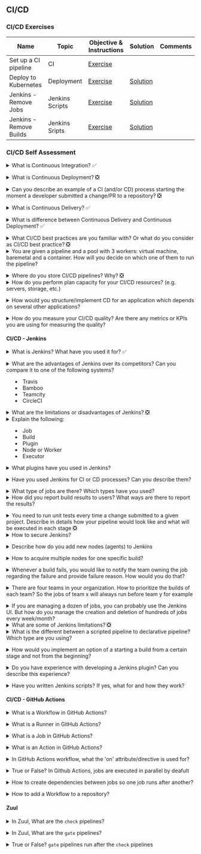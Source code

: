 ## CI/CD

### CI/CD Exercises

|Name|Topic|Objective & Instructions|Solution|Comments|
|--------|--------|------|----|----|
| Set up a CI pipeline | CI | [Exercise](ci_for_open_source_project.md) | | |
| Deploy to Kubernetes | Deployment | [Exercise](deploy_to_kubernetes.md) | [Solution](solutions/deploy_to_kubernetes/README.md) | |
| Jenkins - Remove Jobs | Jenkins Scripts | [Exercise](remove_jobs.md) | [Solution](solutions/remove_jobs_solution.groovy) | |
| Jenkins - Remove Builds | Jenkins Sripts | [Exercise](remove_builds.md) | [Solution](solutions/remove_builds_solution.groovy) | |

### CI/CD Self Assessment

<details>
<summary>What is Continuous Integration? ✅</summary><br><b>

A development practice where developers integrate code into a shared repository frequently. It can range from a couple of changes every day or a week to a couple of changes in one hour in larger scales.

Each piece of code (change/patch) is verified, to make the change is safe to merge. Today, it's a common practice to test the change using an automated build that makes sure the code can be integrated. It can be one build which runs several tests in different levels (unit, functional, etc.) or several separate builds that all or some has to pass in order for the change to be merged into the repository.
</b></details>

<details>
<summary>What is Continuous Deployment? ❎</summary><br><b>

A development strategy used by developers to release software automatically into production where any code commit must pass through an automated testing phase. Only when this is successful is the release considered production worthy. This eliminates any human interaction and should be implemented only after production-ready pipelines have been set with real-time monitoring and reporting of deployed assets. If any issues are detected in production it should be easy to rollback to previous working state.

For more info please read [here](https://www.atlassian.com/continuous-delivery/continuous-deployment)
</b></details>

<details>
<summary>Can you describe an example of a CI (and/or CD) process starting the moment a developer submitted a change/PR to a repository? ❎</summary><br><b>

There are many answers for such a question, as CI processes vary, depending on the technologies used and the type of the project to where the change was submitted.
Such processes can include one or more of the following stages:

* Compile 
* Build
* Install
* Configure
* Update
* Test

An example of one possible answer:

A developer submitted a pull request to a project. The PR (pull request) triggered two jobs (or one combined job). One job for running lint test on the change and the second job for building a package which includes the submitted change, and running multiple api/scenario tests using that package. Once all tests passed and the change was approved by a maintainer/core, it's merged/pushed to the repository. If some of the tests failed, the change will not be allowed to merged/pushed to the repository.

A complete different answer or CI process, can describe how a developer pushes code to a repository, a workflow then triggered to build a container image and push it to the registry. Once in the registry, the k8s cluster is applied with the new changes.
</b></details>

<details>
<summary>What is Continuous Delivery? ✅</summary><br><b>

A development strategy used to frequently deliver code to QA and Ops for testing. This entails having a staging area that has production like features where changes can only be accepted for production after a manual review. Because of this human entanglement there is usually a time lag between release and review making it slower and error prone as compared to continuous deployment.

For more info please read [here](https://www.atlassian.com/continuous-delivery/continuous-deployment)
</b></details>

<details>
<summary>What is difference between Continuous Delivery and Continuous Deployment? ✅</summary><br><b>

Both encapsulate the same process of deploying the changes which were compiled and/or tested in the CI pipelines.<br>
The difference between the two is that Continuous Delivery isn't fully automated process as opposed to Continuous Deployment where every change that is tested in the process is eventually deployed to production. In continuous delivery someone is either approving the deployment process or the deployment process is based on constraints and conditions (like time constraint of deploying every week/month/...)
</b></details>

<details>
<summary>What CI/CD best practices are you familiar with? Or what do you consider as CI/CD best practice? ❎</summary><br><b>

* Commit and test often.
* Testing/Staging environment should be a clone of production environment.
* Clean up your environments (e.g. your CI/CD pipelines may create a lot of resources. They should also take care of cleaning up everything they create)
* The CI/CD pipelines should provide the same results when executed locally or remotely
* Treat CI/CD as another application in your organization. Not as a glue code.
* On demand environments instead of pre-allocated resources for CI/CD purposes
* Stages/Steps/Tasks of pipelines should be shared between applications or microservices (don't re-invent common tasks like "cloning a project")
</b></details>

<details>
<summary>You are given a pipeline and a pool with 3 workers: virtual machine, baremetal and a container. How will you decide on which one of them to run the pipeline?</summary><br><b>

The decision on which type of worker (virtual machine, bare-metal, or container) to use for running a pipeline would depend on several factors, including the nature of the pipeline, the requirements of the software being built, the available resources, and the specific goals and constraints of the development and deployment process. Here are some considerations that can help in making the decision:

1. Pipeline requirements
2. Resource availability
3. Scalability and flexibility
4. Deployment and isolation requirements
5. Security considerations
6. Development and operational workflows
7. Cost considerations

Based on these considerations, the appropriate choice of worker (virtual machine, bare-metal, or container) for running the pipeline would be determined by weighing the pros and cons of each option and aligning with the specific requirements, resources, and goals of the development and deployment process. It may also be useful to consult with relevant stakeholders, such as developers, operations, and infrastructure teams, to gather input and make an informed decision.
</b></details>

<details>
<summary>Where do you store CI/CD pipelines? Why? ❎</summary><br><b>

There are multiple approaches as to where to store the CI/CD pipeline definitions:

1. App Repository - store them in the same repository of the application they are building or testing (perhaps the most popular one)
2. Central Repository - store all organization's/project's CI/CD pipelines in one separate repository (perhaps the best approach when multiple teams test the same set of projects and they end up having many pipelines)
3. CI repo for every app repo - you separate CI related code from app code but you don't put everything in one place (perhaps the worst option due to the maintenance)
4. The platform where the CI/CD pipelines are being executed (e.g. Kubernetes Cluster in case of Tekton/OpenShift Pipelines).
</b></details>

<details>
<summary>How do you perform plan capacity for your CI/CD resources? (e.g. servers, storage, etc.)</summary><br><b>

Capacity planning for CI/CD resources involves estimating the resources required to support the CI/CD pipeline and ensuring that the infrastructure has enough capacity to meet the demands of the pipeline. Here are some steps to perform capacity planning for CI/CD resources:

1. Analyze workload
2. Monitor current usage
3. Identify resource bottlenecks
4. Forecast future demand
5. Plan for growth
6. Consider scalability and elasticity
7. Evaluate cost and budget
8. Continuously monitor and adjust

By following these steps, you can effectively plan the capacity for your CI/CD resources, ensuring that your pipeline has sufficient resources to operate efficiently and meet the demands of your development process.
</b></details>

<details>
<summary>How would you structure/implement CD for an application which depends on several other applications?</summary><br><b>

Implementing Continuous Deployment (CD) for an application that depends on several other applications requires careful planning and coordination to ensure smooth and efficient deployment of changes across the entire ecosystem. Here are some general steps to structure/implement CD for an application with dependencies:

1. Define the deployment pipeline
2. Automate the deployment process
3. Version control and dependency management
4. Continuous integration and testing
5. Rolling deployments
6. Monitor and manage dependencies
7. Testing across the ecosystem
8. Rollback and recovery strategies
9. Security and compliance
10. Documentation and communication

Implementing CD for an application with dependencies requires careful planning, coordination, and automation to ensure efficient and reliable deployments. By following best practices such as automation, version control, testing, monitoring, rollback strategies, and effective communication, you can ensure a smooth and successful CD process for your application ecosystem.
</b></details>

<details>
<summary>How do you measure your CI/CD quality? Are there any metrics or KPIs you are using for measuring the quality?</summary><br><b>

Measuring the quality of CI/CD processes is crucial to identify areas for improvement, ensure efficient and reliable software delivery, and achieve continuous improvement. Here are some commonly used metrics and KPIs (Key Performance Indicators) to measure CI/CD quality:

1. Build Success Rate: This metric measures the percentage of successful builds compared to the total number of builds. A high build success rate indicates that the majority of builds are successful and the CI/CD pipeline is stable.
2. Build and Deployment Time: This metric measures the time it takes to build and deploy changes from code commit to production. Faster build and deployment times indicate shorter feedback loops and faster time to market.
3. Deployment Frequency: This metric measures the frequency of deployments to production within a given time period. Higher deployment frequency indicates faster release cycles and more frequent updates to production.
4. Mean Time to Detect (MTTD): This metric measures the average time it takes to detect issues or defects in the CI/CD pipeline or production environment. Lower MTTD indicates faster detection and resolution of issues, leading to higher quality and more reliable deployments.
5. Mean Time to Recover (MTTR): This metric measures the average time it takes to recover from issues or incidents in the CI/CD pipeline or production environment. Lower MTTR indicates faster recovery and reduced downtime, leading to higher availability and reliability.
6. Feedback Loop Time: This metric measures the time it takes to receive feedback on code changes, including code reviews, test results, and other feedback mechanisms. Faster feedback loop times enable quicker iterations and faster improvements in the CI/CD process.
7. Customer Satisfaction: This metric measures the satisfaction of end-users or customers with the quality and reliability of the deployed software. Higher customer satisfaction indicates that the CI/CD process is delivering high-quality software that meets customer expectations.

These are just some examples of metrics and KPIs that can be used to measure the quality of CI/CD processes. It's important to choose metrics that align with the goals and objectives of your organization and regularly track and analyze them to continuously improve the CI/CD process and ensure high-quality software delivery.
</b></details>

#### CI/CD - Jenkins

<details>
<summary>What is Jenkins? What have you used it for? ✅</summary><br><b>

Jenkins is an open source automation tool written in Java with plugins built for Continuous Integration purpose. Jenkins is used to build and test your software projects continuously making it easier for developers to integrate changes to the project, and making it easier for users to obtain a fresh build. It also allows you to continuously deliver your software by integrating with a large number of testing and deployment technologies.

Jenkins integrates development life-cycle processes of all kinds, including build, document, test, package, stage, deploy, static analysis and much more.

</b></details>

<details>
<summary>What are the advantages of Jenkins over its competitors? Can you compare it to one of the following systems?

  * Travis
  * Bamboo
  * Teamcity
  * CircleCI</summary><br><b>

  Jenkins has several advantages over its competitors, including Travis, Bamboo, TeamCity, and CircleCI. Here are some of the key advantages:

1. Open-source and free
2. Customizable and flexible
3. Wide range of integrations and Plugins
4. Active and supportive community

When comparing Jenkins to its competitors, there are some key differences in terms of features and capabilities. For example:

- Travis: Travis is a cloud-based CI/CD platform that is known for its ease of use and fast setup. However, it has fewer customization options and integrations compared to Jenkins.
- Bamboo: Bamboo is a CI/CD tool from Atlassian, the makers of JIRA and Confluence. It provides a range of features for building, testing, and deploying software, but it can be more expensive and complex to set up compared to Jenkins.
- TeamCity: TeamCity is a CI/CD tool from JetBrains, the makers of IntelliJ IDEA. It provides a range of features for building, testing, and deploying software, but it can be more complex and resource-intensive compared to Jenkins.
- CircleCI: CircleCI is a cloud-based CI/CD platform that is known for its fast build times and easy integration with GitHub. However, it can be more expensive compared to Jenkins, especially for larger projects.
</b></details>

<details>
<summary>What are the limitations or disadvantages of Jenkins? ❎</summary><br><b>

This might be considered to be an opinionated answer:

* Old fashioned dashboards with not many options to customize it
* Containers readiness (this has improved with Jenkins X)
* By itself, it doesn't have many features. On the other hand, there many plugins created by the community to expand its abilities
* Managing Jenkins and its pipelines as a code can be one hell of a nightmare
</b></details>

<details>
<summary>Explain the following:

- Job
- Build
- Plugin
- Node or Worker
- Executor</summary><br><b>
- Job is an automation definition = what and where to execute once the user clicks on "build" 
- Build is a running instance of a job. You can have one or more builds at any given point of time (unless limited by configuration)
- A worker is the machine/instance on which the build is running. When a build starts, it "acquires" a worker out of a pool to run on it.
- An executor is variable of the worker, defining how many builds can run on that worker in parallel. An executor value of 3 means, that 3 builds can run at any point on that executor (not necessarily of the same job. Any builds)
</b></details>

<details>
<summary>What plugins have you used in Jenkins?</summary><br><b>

Jenkins has a vast library of plugins, and the most commonly used plugins depend on the specific needs and requirements of each organization. However, here are some of the most popular and widely used plugins in Jenkins:

    Pipeline: This plugin allows users to create and manage complex, multi-stage pipelines using a simple and easy-to-use scripting language. It provides a powerful and flexible way to automate the entire software delivery process, from code commit to deployment.

    Git: This plugin provides integration with Git, one of the most popular version control systems used today. It allows users to pull code from Git repositories, trigger builds based on code changes, and push code changes back to Git.

    Docker: This plugin provides integration with Docker, a popular platform for building, shipping, and running distributed applications. It allows users to build and run Docker containers as part of their build process, enabling easy and repeatable deployment of applications.

    JUnit: This plugin provides integration with JUnit, a popular unit testing framework for Java applications. It allows users to run JUnit tests as part of their build process and generates reports and statistics on test results.

    Cobertura: This plugin provides code coverage reporting for Java applications. It allows users to measure the code coverage of their tests and generate reports on which parts of the code are covered by tests.

    Email Extension: This plugin provides advanced email notification capabilities for Jenkins. It allows users to customize the content and format of email notifications, including attachments, and send notifications to specific users or groups based on build results.

    Artifactory: This plugin provides integration with Artifactory, a popular artifact repository for storing and managing binaries and dependencies. It allows users to publish and retrieve artifacts from Artifactory as part of their build process.

    SonarQube: This plugin provides integration with SonarQube, a popular code quality analysis tool. It allows users to run code quality checks and generate reports on code quality metrics such as code complexity, code duplication, and code coverage.
</b></details>

<details>
<summary>Have you used Jenkins for CI or CD processes? Can you describe them?</summary><br><b>

Let's assume we have a web application built using Node.js, and we want to automate its build and deployment process using Jenkins. Here is how we can set up a simple CI/CD pipeline using Jenkins:

1. Install Jenkins: We can install Jenkins on a dedicated server or on a cloud platform such as AWS or Google Cloud.
2. Install necessary plugins: Depending on the specific requirements of the project, we may need to install plugins such as NodeJS, Git, Docker, and any other plugins required by the project.
3. Create a new job: In Jenkins, a job is a defined set of instructions for automating a particular task. We can create a new job and configure it to build our Node.js application.
4. Configure the job: We can configure the job to pull the latest code from the Git repository, install any necessary dependencies using Node.js, run unit tests, and build the application using a build script.
5. Set up a deployment environment: We can set up a separate environment for deploying the application, such as a staging or production environment. We can use Docker to create a container image of the application and deploy it to the environment.
6. Set up continuous deployment: We can configure the job to automatically deploy the application to the deployment environment if the build and tests pass.
7. Monitor and troubleshoot: We can monitor the pipeline for errors or failures and troubleshoot any issues that arise.

This is just a simple example of a CI/CD pipeline using Jenkins, and the specific implementation details may vary depending on the requirements of the project.
</b></details>

<details>
<summary>What type of jobs are there? Which types have you used?</summary><br><b>

In Jenkins, there are various types of jobs, including:

1. Freestyle job: This is the most common type of job in Jenkins, which allows users to define custom build steps and configure various options, including build triggers, SCM polling, and post-build actions.
2. Pipeline job: Pipeline job is a newer feature in Jenkins that allows users to define a pipeline of jobs that can be executed in a specific order. The pipeline can be defined using a Jenkinsfile, which provides a script-like syntax for defining the pipeline stages, steps, and conditions.
3. Multi-configuration job: This type of job allows users to execute the same job with multiple configurations, such as different operating systems, browsers, or devices. Jenkins will execute the job for each configuration specified, providing a matrix of results.
4. Maven job: This type of job is specifically designed for building Java applications using the Maven build tool. Jenkins will execute the Maven build process, including compiling, testing, and packaging the application.
5. Parameterized job: This type of job allows users to define parameters that can be passed into the build process at runtime. Parameters can be used to customize the build process, such as specifying the version number or target environment.
</b></details>

<details>
<summary>How did you report build results to users? What ways are there to report the results?</summary><br><b>

You can report via:
  * Emails
  * Messaging apps
  * Dashboards

Each has its own disadvantages and advantages. Emails for example, if sent too often, can be eventually disregarded or ignored.
</b></details>

<details>
<summary>You need to run unit tests every time a change submitted to a given project. Describe in details how your pipeline would look like and what will be executed in each stage ❎</summary><br><b>

The pipelines will have multiple stages:

  * Clone the project
  * Install test dependencies (for example, if I need tox package to run the tests, I will install it in this stage)
  * Run unit tests
  * (Optional) report results (For example an email to the users)
  * Archive the relevant logs/files
</b></details>

<details>
<summary>How to secure Jenkins?</summary><br><b>

 [Jenkins documentation](https://www.jenkins.io/doc/book/security/securing-jenkins/) provides some basic intro for securing your Jenkins server.
</b></details>

<details>
<summary>Describe how do you add new nodes (agents) to Jenkins</summary><br><b>

You can describe the UI way to add new nodes but better to explain how to do in a way that scales like a script or using dynamic source for nodes like one of the existing clouds.
</b></details>

<details>
<summary>How to acquire multiple nodes for one specific build?</summary><br><b>

To acquire multiple nodes for a specific build in Jenkins, you can use the "Parallel" feature in the pipeline script. The "Parallel" feature allows you to run multiple stages in parallel, and each stage can run on a different node.

Here is an example pipeline script that demonstrates how to acquire multiple nodes for a specific build:

```tsx
pipeline {
    agent any
    stages {
        stage('Build') {
            parallel {
                stage('Node 1') {
                    agent { label 'node1' }
                    steps {
                        // Run build commands on Node 1
                    }
                }
                stage('Node 2') {
                    agent { label 'node2' }
                    steps {
                        // Run build commands on Node 2
                    }
                }
                stage('Node 3') {
                    agent { label 'node3' }
                    steps {
                        // Run build commands on Node 3
                    }
                }
            }
        }
        stage('Deploy') {
            agent any
            steps {
                // Deploy the built artifacts
            }
        }
    }
}
```

In this example, the "Build" stage has three parallel stages, each running on a different node labeled as "node1", "node2", and "node3". The "Deploy" stage runs after the build is complete and runs on any available node.

To use this pipeline script, you will need to have the three nodes (node1, node2, and node3) configured in Jenkins. You will also need to ensure that the necessary build commands and dependencies are installed on each node.
</b></details>

<details>
<summary>Whenever a build fails, you would like to notify the team owning the job regarding the failure and provide failure reason. How would you do that?</summary><br><b>

In Jenkins, you can use the "Email Notification" plugin to notify a team when a build fails. Here are the steps to set up email notifications for failed builds:

1. Install the "Email Notification" plugin if it's not already installed in Jenkins.
2. Go to the Jenkins job configuration page and click on "Configure".
3. Scroll down to the "Post-build Actions" section and click on "Add post-build action".
4. Select "Editable Email Notification" from the list of options.
5. Fill out the required fields, such as the recipient email addresses, subject line, and email content. You can use Jenkins environment variables, such as ${BUILD_URL} and ${BUILD_LOG}, to include build-specific information in the email content.
6. In the "Advanced Settings" section, select the "Send to recipients" option and choose "Only on failure" from the dropdown menu.
7. Click "Save" to save the job configuration.

With this setup, Jenkins will send an email notification to the specified recipients whenever a build fails, providing them with the failure reason and any other relevant information.
</b></details>

<details>
<summary>There are four teams in your organization. How to prioritize the builds of each team? So the jobs of team x will always run before team y for example</summary><br><b>

In Jenkins, you can prioritize the builds of each team by using the "Priority Sorter" plugin. Here are the steps to set up build prioritization:

1. Install the "Priority Sorter" plugin if it's not already installed in Jenkins.
2. Go to the Jenkins system configuration page and click on "Configure Global Security". Scroll down to the "Access Control" section and click on "Per-project basis".
3. In the "Project default actions" section, select "Configure build triggers and execution" from the dropdown menu. Click on "Add user or group" and add the groups that represent each team in your organization.
4. Go to each Jenkins job configuration page and click on "Configure". Scroll down to the "Build Environment" section and click on "Add build step". Select "Set build priority with Priority Sorter" from the list of options.
5. Set the priority of the job based on the team that owns it. For example, if Team X owns the job, set the priority to a higher value than the jobs owned by Team Y. Click "Save" to save the job configuration.

With this setup, Jenkins will prioritize the builds of each team based on the priority value set in the job configuration. Jobs owned by Team X will have a higher priority than jobs owned by Team Y, ensuring that they are executed first.
</b></details>

<details>
<summary>If you are managing a dozen of jobs, you can probably use the Jenkins UI. But how do you manage the creation and deletion of hundreds of jobs every week/month?</summary><br><b>

Managing the creation and deletion of hundreds of jobs every week/month in Jenkins can be a daunting task if done manually through the UI. Here are some approaches to manage large numbers of jobs efficiently:

1. Use job templates
2. Use Job DSL
3. Use Jenkins REST API
4. Use a configuration management tool
5. Use a Jenkins job management tool
</b></details>

<details>
<summary>What are some of Jenkins limitations? ❎</summary><br><b>

  * Testing cross-dependencies (changes from multiple projects together)
  * Starting builds from any stage (although Cloudbees implemented something called checkpoints)
</b></details>

<details>
<summary>What is the different between a scripted pipeline to declarative pipeline? Which type are you using?</summary><br><b>

Jenkins supports two types of pipelines: Scripted pipelines and Declarative pipelines.

Scripted pipelines use Groovy syntax and provide a high degree of flexibility and control over the build process. Scripted pipelines allow developers to write custom code to handle complex scenarios, but can be complex and hard to maintain.

Declarative pipelines are a newer feature and provide a simpler way to define pipelines using YAML syntax. Declarative pipelines provide a more structured and opinionated way to define builds, making it easier to get started with pipelines and reducing the risk of errors.

Some key differences between the two types of pipelines are:

1. Syntax: Scripted pipelines use Groovy syntax while declarative pipelines use YAML syntax.
2. Structure: Declarative pipelines have a more structured format and define specific stages, while scripted pipelines provide more flexibility in defining build stages and steps.
3. Error handling: Declarative pipelines provide a more comprehensive error handling system with built-in conditions and actions, while scripted pipelines require more manual error handling.
4. Ease of use: Declarative pipelines are easier to use for beginners and provide a simpler syntax, while scripted pipelines require more expertise in Groovy and can be more complex.
5. Maintenance: Declarative pipelines are easier to maintain and can be modified with less effort compared to scripted pipelines, which can be more difficult to modify and extend over time.

I am familiar with both types of pipelines, but generally prefer declarative pipelines for their ease of use and simplicity.
</b></details>

<details>
<summary>How would you implement an option of a starting a build from a certain stage and not from the beginning?</summary><br><b>

To implement an option of starting a build from a certain stage and not from the beginning in a Jenkins pipeline, we can use the `when` directive along with a custom parameter to determine the starting stage. Here are the steps to implement this:

1. Add a custom parameter to the pipeline. This parameter can be a simple string or a more complex data type like a map.
    
    ```tsx
    parameters {
        string(name: 'START_STAGE', defaultValue: '', description: 'The name of the stage to start the build from')
    }
    ```
    
2. Use the `when` directive to conditionally execute stages based on the value of the `START_STAGE` parameter.
    
    ```tsx
    stage('Build') {
        when {
            expression {
                params.START_STAGE == '' || currentStage.name == params.START_STAGE
            }
        }
        // Build steps go here
    }
    
    stage('Test') {
        when {
            expression {
                params.START_STAGE == '' || currentStage.name == params.START_STAGE || previousStage.result == 'SUCCESS'
            }
        }
        // Test steps go here
    }
    
    stage('Deploy') {
        when {
            expression {
                params.START_STAGE == '' || currentStage.name == params.START_STAGE || previousStage.result == 'SUCCESS'
            }
        }
        // Deploy steps go here
    }
    ```
    

  In this example, we use the `when` directive to execute each stage only if the `START_STAGE` parameter is empty or matches the current stage's name. Additionally, for the `Test` and `Deploy` stages, we also check if the previous stage executed successfully before running.

3. Trigger the pipeline and pass the `START_STAGE` parameter as needed.
    
    ```tsx
    pipeline {
        agent any
        parameters {
            string(name: 'START_STAGE', defaultValue: '', description: 'The name of the stage to start the build from')
        }
        stages {
            stage('Build') {
                // Build steps go here
            }
            stage('Test') {
                // Test steps go here
            }
            stage('Deploy') {
                // Deploy steps go here
            }
        }
    }
    ```
    

When triggering the pipeline, you can pass the `START_STAGE` parameter to start the build from a specific stage.

For example, if you want to start the build from the `Test` stage, you can trigger the pipeline with the `START_STAGE` parameter set to `'Test'`:

```tsx
pipeline?START_STAGE=Test
```

This will cause the pipeline to skip the `Build` stage and start directly from the `Test` stage.
</b></details>

<details>
<summary>Do you have experience with developing a Jenkins plugin? Can you describe this experience?</summary><br><b>

Developing a Jenkins plugin requires knowledge of Java and familiarity with Jenkins API. The process typically involves setting up a development environment, creating a new plugin project, defining the plugin's extension points, and implementing the desired functionality using Java code. Once the plugin is developed, it can be packaged and deployed to Jenkins.

The Jenkins plugin ecosystem is extensive, and there are many resources available to assist with plugin development, including documentation, forums, and online communities. Additionally, Jenkins provides tools such as Jenkins Plugin POM Generator and Jenkins Plugin Manager to help with plugin development and management.
</b></details>

<details>
<summary>Have you written Jenkins scripts? If yes, what for and how they work?</summary><br><b>
</b></details>

#### CI/CD - GitHub Actions

<details>
<summary>What is a Workflow in GitHub Actions?</summary><br><b>

A YAML file that defines the automation actions and instructions to execute upon a specific event.<br>
The file is placed in the repository itself.

A Workflow can be anything - running tests, compiling code, building packages, ...
</b></details>

<details>
<summary>What is a Runner in GitHub Actions?</summary><br><b>

A workflow has to be executed somewhere. The environment where the workflow is executed is called Runner.<br>
A Runner can be an on-premise host or GitHub hoste
</b></details>

<details>
<summary>What is a Job in GitHub Actions?</summary><br><b>

A job is a series of steps which are executed on the same runner/environment.<br>
A workflow must include at least one job.
</b></details>

<details>
<summary>What is an Action in GitHub Actions?</summary><br><b>

An action is the smallest unit in a workflow. It includes the commands to execute as part of the job.
</b></details>

<details>
<summary>In GitHub Actions workflow, what the 'on' attribute/directive is used for?</summary><br><b>

Specify upon which events the workflow will be triggered.<br>
For example, you might configure the workflow to trigger every time a changed is pushed to the repository.
</b></details>

<details>
<summary>True or False? In Github Actions, jobs are executed in parallel by deafult</summary><br><b>

True
</b></details>

<details>
<summary>How to create dependencies between jobs so one job runs after another?</summary><br><b>

Using the "needs" attribute/directive.

```
jobs:
  job1:
  job2:
    needs: job1
```

In the above example, job1 must complete successfully before job2 runs
</b></details>

<details>
<summary>How to add a Workflow to a repository?</summary><br><b>
CLI:

1. Create the directory `.github/workflows` in the repository
2. Add a YAML file

UI:

1. In the repository page, click on "Actions"
2. Choose workflow and click on "Set up this workflow"
</b></details>

#### Zuul

<details>
<summary>In Zuul, What are the <code>check</code> pipelines?</summary><br><b>

`check` pipeline are triggered when a patch is uploaded to a code review system (e.g. Gerrit).<br>
</b></details>

<details>
<summary>In Zuul, What are the <code>gate</code> pipelines?</summary><br><b>

`gate` pipeline are triggered when a code reviewer approves the change in a code review system (e.g. Gerrit)
</b></details>

<details>
<summary>True or False? <code>gate</code> pipelines run after the <code>check</code> pipelines</summary><br><b>

True. `check` pipeline run when the change is uploaded, while the `gate` pipelines run when the change is approved by a reviewer
</b></details>
